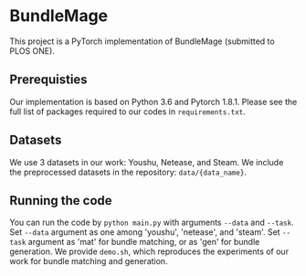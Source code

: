 # BundleMage
This project is a PyTorch implementation of BundleMage (submitted to PLOS ONE).

## Prerequisties
Our implementation is based on Python 3.6 and Pytorch 1.8.1. Please see the full list of packages required to our codes in `requirements.txt`.

## Datasets
We use 3 datasets in our work: Youshu, Netease, and Steam.
We include the preprocessed datasets in the repository: `data/{data_name}`.

## Running the code
You can run the code by `python main.py` with arguments `--data` and `--task`.
Set `--data` argument as one among 'youshu', 'netease', and 'steam'.
Set `--task` argument as 'mat' for bundle matching, or as 'gen' for bundle generation.
We provide `demo.sh`, which reproduces the experiments of our work for bundle matching and generation.
